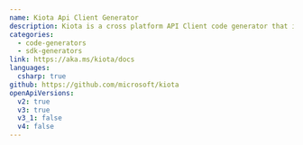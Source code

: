 ```yaml
---
name: Kiota Api Client Generator
description: Kiota is a cross platform API Client code generator that is small, fast, and optimized for API consumers to find APIs and generate client code for just the parts of the API that they need. One tool, for any OpenAPI described API, that delivers a consistent client experience in multiple languages.
categories:
  - code-generators
  - sdk-generators
link: https://aka.ms/kiota/docs
languages:
  csharp: true
github: https://github.com/microsoft/kiota
openApiVersions:
  v2: true
  v3: true
  v3_1: false
  v4: false
---
```

